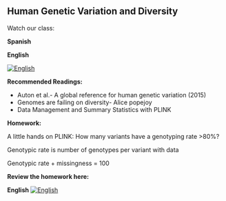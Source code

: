 ## Human Genetic Variation and Diversity ##

Watch our class: 

**Spanish**


**English**

[![English](https://img.youtube.com/vi/iL0f3Vu3Xhw/0.jpg)](https://youtube.com/watch?v=iL0f3Vu3Xhw)


**Recommended Readings:**
- Auton et al.- A global reference for human genetic variation (2015)
- Genomes are failing on diversity- Alice popejoy
- Data Management and Summary Statistics with PLINK

**Homework:**

A little hands on PLINK: 
How many variants have a genotyping rate >80%?

Genotypic rate is number of genotypes per variant with data 

Genotypic rate + missingness = 100

**Review the homework here:**

**English**
[![English](https://img.youtube.com/vi/A5AApOrOTK8/0.jpg)](https://youtube.com/watch?v=A5AApOrOTK8)
  
